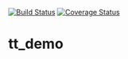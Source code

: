 [![Build Status](https://travis-ci.org/cle-b/tt_demo.svg?branch=master)](https://travis-ci.org/cle-b/tt_demo) [![Coverage Status](https://coveralls.io/repos/github/cle-b/tt_demo/badge.svg?branch=master)](https://coveralls.io/github/cle-b/tt_demo?branch=master)

# tt_demo
